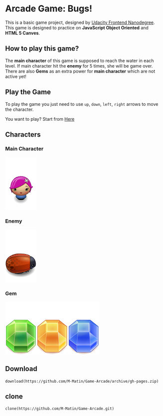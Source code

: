 #  Arcade Game: Bugs!
This is a basic game project, designed by [Udacity Frontend Nanodegree](https://www.udacity.com/course/front-end-web-developer-nanodegree--nd001). This game is designed to practice on **JavaScript Object Oriented** and **HTML 5 Canves**.

## How to play this game?
The **main character** of this game is supposed to reach the water in each level. If main character hit the **enemy** for 5 times, she will be game over.
There are also **Gems** as an extra power for **main character** which are not active yet!


## Play the Game
To play the game you just need to use `up`, `down`, `left`, `right` arrows to move the character.

You want to play? Start from [Here](https://m-matin.github.io/Game-Arcade/) 

## Characters
### Main Character
![Main Character](https://github.com/M-Matin/Game-Arcade/blob/gh-pages/images/char-pink-girl.png?raw=true)
### Enemy
![Enemy](https://github.com/M-Matin/Game-Arcade/blob/gh-pages/images/enemy-bug.png?raw=true)

### Gem
![gem-green](https://github.com/M-Matin/Game-Arcade/blob/gh-pages/images/gem-green.png?raw=true)![gem-orange](https://github.com/M-Matin/Game-Arcade/blob/gh-pages/images/gem-orange.png?raw=true)![gem-blue](https://github.com/M-Matin/Game-Arcade/blob/gh-pages/images/gem-blue.png?raw=true)

 ## Download
  `download(https://github.com/M-Matin/Game-Arcade/archive/gh-pages.zip)`
  ## clone

  `clone(https://github.com/M-Matin/Game-Arcade.git)`
